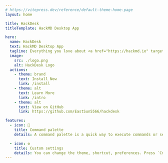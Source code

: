 ```yaml
---
# https://vitepress.dev/reference/default-theme-home-page
layout: home

title: HackDesk
titleTemplate: HackMD Desktop App

hero:
  name: HackDesk
  text: HackMD Desktop App
  tagline: Everything you love about <a href="https://hackmd.io" target="_blank">HackMD</a> but in a desktop app.
  image:
    src: ./logo.png
    alt: HackDesk Logo
  actions:
    - theme: brand
      text: Install Now
      link: /install
    - theme: alt
      text: Learn More
      link: /intro
    - theme: alt
      text: View on GitHub
      link: https://github.com/EastSun5566/hackdesk

features:
  - icon: 🎨
    title: Command palette
    details: A command palette is a quick way to execute commands or search. Press `CmdOrCtrl+K` to open the command palette.

  - icon: ⚙️
    title: Custom settings
    details: You can change the theme, shortcut, preferences. Press `CmdOrCtrl+,` to open the settings.
---
```


